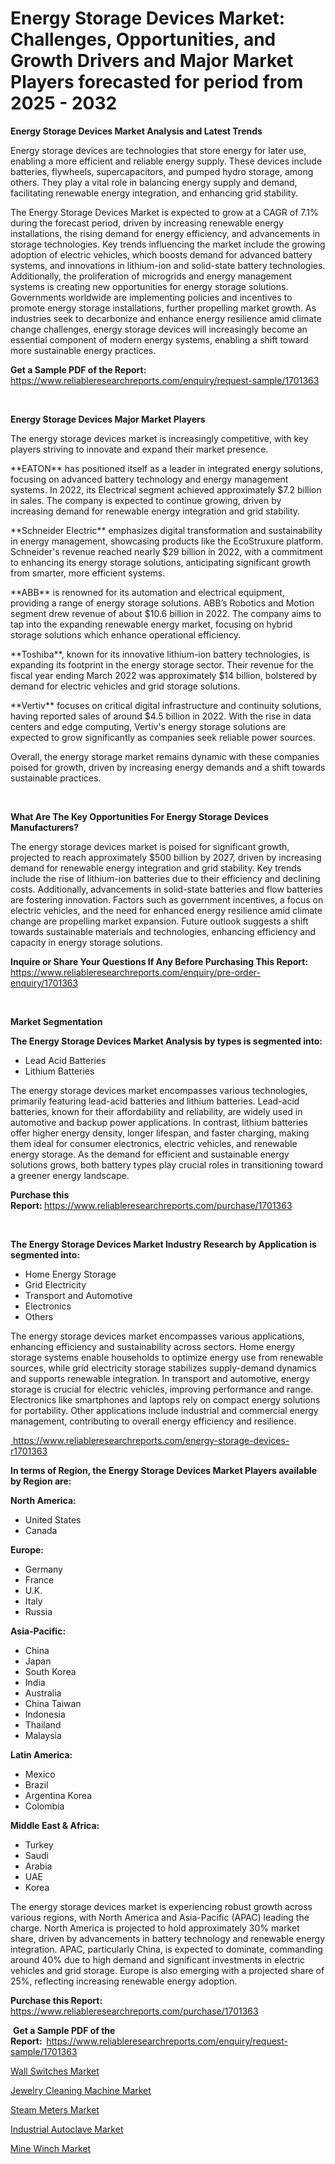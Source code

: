 <p><h1>Energy Storage Devices Market: Challenges, Opportunities, and Growth Drivers and Major Market Players forecasted for period from 2025 - 2032</h1></p><p><strong>Energy Storage Devices Market Analysis and Latest Trends</strong></p>
<p><p>Energy storage devices are technologies that store energy for later use, enabling a more efficient and reliable energy supply. These devices include batteries, flywheels, supercapacitors, and pumped hydro storage, among others. They play a vital role in balancing energy supply and demand, facilitating renewable energy integration, and enhancing grid stability.</p><p>The Energy Storage Devices Market is expected to grow at a CAGR of 7.1% during the forecast period, driven by increasing renewable energy installations, the rising demand for energy efficiency, and advancements in storage technologies. Key trends influencing the market include the growing adoption of electric vehicles, which boosts demand for advanced battery systems, and innovations in lithium-ion and solid-state battery technologies. Additionally, the proliferation of microgrids and energy management systems is creating new opportunities for energy storage solutions. Governments worldwide are implementing policies and incentives to promote energy storage installations, further propelling market growth. As industries seek to decarbonize and enhance energy resilience amid climate change challenges, energy storage devices will increasingly become an essential component of modern energy systems, enabling a shift toward more sustainable energy practices.</p></p>
<p><strong>Get a Sample PDF of the Report:&nbsp;</strong> <a href="https://www.reliableresearchreports.com/enquiry/request-sample/1701363?utm_campaign=123&utm_medium=2&utm_source=Github&utm_content=ia&utm_term=18022025&utm_id=energy-storage-devices">https://www.reliableresearchreports.com/enquiry/request-sample/1701363</a></p>
<p>&nbsp;</p>
<p><strong>Energy Storage Devices Major Market Players</strong></p>
<p><p>The energy storage devices market is increasingly competitive, with key players striving to innovate and expand their market presence. </p><p>**EATON** has positioned itself as a leader in integrated energy solutions, focusing on advanced battery technology and energy management systems. In 2022, its Electrical segment achieved approximately $7.2 billion in sales. The company is expected to continue growing, driven by increasing demand for renewable energy integration and grid stability.</p><p>**Schneider Electric** emphasizes digital transformation and sustainability in energy management, showcasing products like the EcoStruxure platform. Schneider's revenue reached nearly $29 billion in 2022, with a commitment to enhancing its energy storage solutions, anticipating significant growth from smarter, more efficient systems.</p><p>**ABB** is renowned for its automation and electrical equipment, providing a range of energy storage solutions. ABB’s Robotics and Motion segment drew revenue of about $10.6 billion in 2022. The company aims to tap into the expanding renewable energy market, focusing on hybrid storage solutions which enhance operational efficiency.</p><p>**Toshiba**, known for its innovative lithium-ion battery technologies, is expanding its footprint in the energy storage sector. Their revenue for the fiscal year ending March 2022 was approximately $14 billion, bolstered by demand for electric vehicles and grid storage solutions.</p><p>**Vertiv** focuses on critical digital infrastructure and continuity solutions, having reported sales of around $4.5 billion in 2022. With the rise in data centers and edge computing, Vertiv's energy storage solutions are expected to grow significantly as companies seek reliable power sources.</p><p>Overall, the energy storage market remains dynamic with these companies poised for growth, driven by increasing energy demands and a shift towards sustainable practices.</p></p>
<p>&nbsp;</p>
<p><strong>What Are The Key Opportunities For Energy Storage Devices Manufacturers?</strong></p>
<p><p>The energy storage devices market is poised for significant growth, projected to reach approximately $500 billion by 2027, driven by increasing demand for renewable energy integration and grid stability. Key trends include the rise of lithium-ion batteries due to their efficiency and declining costs. Additionally, advancements in solid-state batteries and flow batteries are fostering innovation. Factors such as government incentives, a focus on electric vehicles, and the need for enhanced energy resilience amid climate change are propelling market expansion. Future outlook suggests a shift towards sustainable materials and technologies, enhancing efficiency and capacity in energy storage solutions.</p></p>
<p><strong>Inquire or Share Your Questions If Any Before Purchasing This Report:</strong> <a href="https://www.reliableresearchreports.com/enquiry/pre-order-enquiry/1701363?utm_campaign=123&utm_medium=2&utm_source=Github&utm_content=ia&utm_term=18022025&utm_id=energy-storage-devices">https://www.reliableresearchreports.com/enquiry/pre-order-enquiry/1701363</a></p>
<p>&nbsp;</p>
<p><strong>Market Segmentation</strong></p>
<p><strong>The Energy Storage Devices Market Analysis by types is segmented into:</strong></p>
<p><ul><li>Lead Acid Batteries</li><li>Lithium Batteries</li></ul></p>
<p><p>The energy storage devices market encompasses various technologies, primarily featuring lead-acid batteries and lithium batteries. Lead-acid batteries, known for their affordability and reliability, are widely used in automotive and backup power applications. In contrast, lithium batteries offer higher energy density, longer lifespan, and faster charging, making them ideal for consumer electronics, electric vehicles, and renewable energy storage. As the demand for efficient and sustainable energy solutions grows, both battery types play crucial roles in transitioning toward a greener energy landscape.</p></p>
<p><strong>Purchase this Report:&nbsp;</strong><a href="https://www.reliableresearchreports.com/purchase/1701363?utm_campaign=123&utm_medium=2&utm_source=Github&utm_content=ia&utm_term=18022025&utm_id=energy-storage-devices">https://www.reliableresearchreports.com/purchase/1701363</a></p>
<p>&nbsp;</p>
<p><strong>The Energy Storage Devices Market Industry Research by Application is segmented into:</strong></p>
<p><ul><li>Home Energy Storage</li><li>Grid Electricity</li><li>Transport and Automotive</li><li>Electronics</li><li>Others</li></ul></p>
<p><p>The energy storage devices market encompasses various applications, enhancing efficiency and sustainability across sectors. Home energy storage systems enable households to optimize energy use from renewable sources, while grid electricity storage stabilizes supply-demand dynamics and supports renewable integration. In transport and automotive, energy storage is crucial for electric vehicles, improving performance and range. Electronics like smartphones and laptops rely on compact energy solutions for portability. Other applications include industrial and commercial energy management, contributing to overall energy efficiency and resilience.</p></p>
<p><a href="https://www.reliableresearchreports.com/energy-storage-devices-r1701363?utm_campaign=123&utm_medium=2&utm_source=Github&utm_content=ia&utm_term=18022025&utm_id=energy-storage-devices">&nbsp;https://www.reliableresearchreports.com/energy-storage-devices-r1701363</a></p>
<p><strong>In terms of Region, the Energy Storage Devices Market Players available by Region are:</strong></p>
<p>
    <p> <strong> North America: </strong>
        <ul>
            <li>United States</li>
            <li>Canada</li>
        </ul>
        </p> 
    <p> <strong> Europe: </strong>
        <ul>
            <li>Germany</li>
            <li>France</li>
            <li>U.K.</li>
            <li>Italy</li>
            <li>Russia</li>
        </ul>
        </p> 
    <p> <strong> Asia-Pacific: </strong>
        <ul>
            <li>China</li>
            <li>Japan</li>
            <li>South Korea</li>
            <li>India</li>
            <li>Australia</li>
            <li>China Taiwan</li>
            <li>Indonesia</li>
            <li>Thailand</li>
            <li>Malaysia</li>
        </ul>
        </p> 
    <p> <strong> Latin America: </strong>
        <ul>
            <li>Mexico</li>
            <li>Brazil</li>
            <li>Argentina Korea</li>
            <li>Colombia</li>
        </ul>
        </p> 
    <p> <strong> Middle East & Africa: </strong>
        <ul>
            <li>Turkey</li>
            <li>Saudi</li>
            <li>Arabia</li>
            <li>UAE</li>
            <li>Korea</li>
        </ul>
    </p>
    </p>
<p><p>The energy storage devices market is experiencing robust growth across various regions, with North America and Asia-Pacific (APAC) leading the charge. North America is projected to hold approximately 30% market share, driven by advancements in battery technology and renewable energy integration. APAC, particularly China, is expected to dominate, commanding around 40% due to high demand and significant investments in electric vehicles and grid storage. Europe is also emerging with a projected share of 25%, reflecting increasing renewable energy adoption.</p></p>
<p><strong>Purchase this Report: </strong><a href="https://www.reliableresearchreports.com/purchase/1701363?utm_campaign=123&utm_medium=2&utm_source=Github&utm_content=ia&utm_term=18022025&utm_id=energy-storage-devices">https://www.reliableresearchreports.com/purchase/1701363</a></p>
<p>&nbsp;<strong>Get a Sample PDF of the Report:&nbsp;&nbsp;</strong><a href="https://www.reliableresearchreports.com/enquiry/request-sample/1701363?utm_campaign=123&utm_medium=2&utm_source=Github&utm_content=ia&utm_term=18022025&utm_id=energy-storage-devices">https://www.reliableresearchreports.com/enquiry/request-sample/1701363</a></p>
<p><strong></strong></p>
<p><p><a href="https://github.com/saaindosya/Market-Research-Report-List-1/blob/main/wall-switches-market.md?utm_campaign=123&utm_medium=2&utm_source=Github&utm_content=ia&utm_term=18022025&utm_id=energy-storage-devices">Wall Switches Market</a></p><p><a href="https://github.com/agdonthisa/Market-Research-Report-List-1/blob/main/jewelry-cleaning-machine-market.md?utm_campaign=123&utm_medium=2&utm_source=Github&utm_content=ia&utm_term=18022025&utm_id=energy-storage-devices">Jewelry Cleaning Machine Market</a></p><p><a href="https://github.com/penglatilles/Market-Research-Report-List-1/blob/main/steam-meters-market.md?utm_campaign=123&utm_medium=2&utm_source=Github&utm_content=ia&utm_term=18022025&utm_id=energy-storage-devices">Steam Meters Market</a></p><p><a href="https://github.com/ternainglin/Market-Research-Report-List-1/blob/main/industrial-autoclave-market.md?utm_campaign=123&utm_medium=2&utm_source=Github&utm_content=ia&utm_term=18022025&utm_id=energy-storage-devices">Industrial Autoclave Market</a></p><p><a href="https://github.com/lalolatiot/Market-Research-Report-List-1/blob/main/mine-winch-market.md?utm_campaign=123&utm_medium=2&utm_source=Github&utm_content=ia&utm_term=18022025&utm_id=energy-storage-devices">Mine Winch Market</a></p></p>